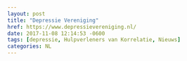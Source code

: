 ```yaml
---
layout: post
title: "Depressie Vereniging"
href: https://www.depressievereniging.nl/
date: 2017-11-08 12:14:53 -0600
tags: [depressie, Hulpverleners van Korrelatie, Nieuws]
categories: NL
---
```

